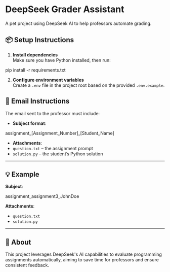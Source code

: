 # DeepSeek Grader Assistant

A pet project using DeepSeek AI to help professors automate grading.

## 📦 Setup Instructions

1. **Install dependencies**  
   Make sure you have Python installed, then run:

pip install -r requirements.txt


2. **Configure environment variables**  
Create a `.env` file in the project root based on the provided `.env.example`.

## 📧 Email Instructions

The email sent to the professor must include:

- **Subject format**:

assignment_[Assignment_Number]_[Student_Name]


- **Attachments**:
- `question.txt` – the assignment prompt
- `solution.py` – the student’s Python solution

---

## 💡 Example

**Subject**:

assignment_assignment3_JohnDoe


**Attachments**:

- `question.txt`
- `solution.py`

---

## 🧠 About

This project leverages DeepSeek's AI capabilities to evaluate programming assignments automatically, aiming to save time for professors and ensure consistent feedback.
